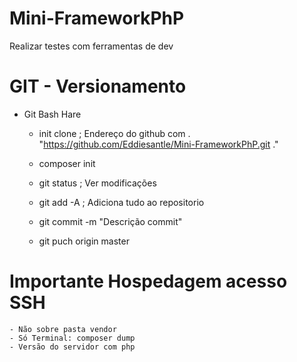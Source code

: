 # Mini-FrameworkPhP
Realizar testes com ferramentas de dev

# GIT - Versionamento

* Git Bash Hare
	- init clone ; Endereço do github com . "https://github.com/Eddiesantle/Mini-FrameworkPhP.git ."
	- composer init

	- git status ; Ver modificações
	- git add -A ; Adiciona tudo ao repositorio
	- git commit -m "Descrição commit"
	- git puch origin master

# Importante Hospedagem acesso SSH
	- Não sobre pasta vendor
	- Só Terminal: composer dump
	- Versão do servidor com php